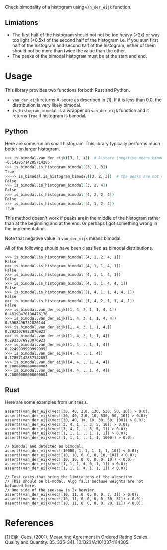 Check bimodality of a histogram using `van_der_eijk` function.

## Limiations

-   The first half of the histogram should not not be too heavy (>2x) or way too
    light (<0.5x) of the second half of the histogram i.e. if you sum first half
    of the histogram and second half of the histogram, either of them should not
    be more than twice the value than the other.
-   The peaks of the bimodal histogram must be at the start and end.

# Usage

This library provides two functions for both Rust and Python.

-   `van_der_eijk` returns A-score as described in [1]. If it is less than 0.0,
    the distribution is very likely bimodal.
-   `is_histogram_bimodal` is a wrapper on `van_der_eijk` function and it
    returns `True` if histogram is bimodal.

## Python

Here are some run on small histogram. This library typically performs much
better on larger histogram.

```bash
>>> is_bimodal.van_der_eijk([3, 1, 3])  # A-score (negative means bimodal)
-0.14285714285714285
>>> is_bimodal.is_histogram_bimodal([3, 1, 3])
True
>>>>> is_bimodal.is_histogram_bimodal([3, 2, 3])  # the peaks are not very high
False
>>> is_bimodal.is_histogram_bimodal([3, 2, 4])
False
>>> is_bimodal.is_histogram_bimodal([4, 2, 2, 4])
False
>>> is_bimodal.is_histogram_bimodal([4, 1, 2, 4])
True
```

This method doesn't work if peaks are in the middle of the histogram rather than
at the beginning and at the end. Or perhaps I got something wrong in the
implementation.

Note that negative value in `van_der_eijk` means bimodal.

All of the following should have been classified as bimodal distributions.

```
>>> is_bimodal.is_histogram_bimodal([4, 1, 2, 4, 1])
False
>>> is_bimodal.is_histogram_bimodal([4, 1, 1, 4, 1])
False
>>> is_bimodal.is_histogram_bimodal([4, 1, 1, 4, 1])
False
>>> is_bimodal.is_histogram_bimodal([4, 1, 1, 4, 4, 1])
False
>>> is_bimodal.is_histogram_bimodal([1, 4, 1, 1, 4, 4, 1])
False
>>> is_bimodal.is_histogram_bimodal([1, 4, 2, 1, 1, 4, 1])
False
>>> is_bimodal.van_der_eijk([1, 4, 2, 1, 1, 4, 1])
0.46190476190476176
>>> is_bimodal.van_der_eijk([1, 4, 2, 1, 1, 4, 4])
0.3908496732026144
>>> is_bimodal.van_der_eijk([1, 4, 2, 1, 1, 4,])
0.2923076923076923
>>> is_bimodal.van_der_eijk([1, 4, 2, 1, 1, 4])
0.2923076923076923
>>> is_bimodal.van_der_eijk([1, 4, 1, 1, 1, 4])
0.22499999999999992
>>> is_bimodal.van_der_eijk([4, 4, 1, 1, 4])
0.17857142857142852
>>> is_bimodal.van_der_eijk([4, 4, 1, 1, 4, 4])
0.20000000000000004
>>> is_bimodal.van_der_eijk([4, 4, 1, 1, 4, 4])
0.20000000000000004
```

## Rust

Here are some examples from unit tests.

```
assert!(van_der_eijk(vec![30, 40, 210, 130, 530, 50, 10]) > 0.0);
assert!(van_der_eijk(vec![30, 40, 210, 10, 530, 50, 10]) > 0.0);
assert!(van_der_eijk(vec![30, 40, 10, 10, 30, 50, 100]) > 0.0);
assert!(van_der_eijk(vec![3, 4, 1, 1, 3, 5, 10]) > 0.0);
assert!(van_der_eijk(vec![3, 4, 1, 1, 3, 5, 1]) > 0.0);
assert!(van_der_eijk(vec![1, 1, 1, 1, 1, 1, 1]) > 0.0);
assert!(van_der_eijk(vec![1, 1, 1, 1, 1, 1, 1000]) > 0.0);

// bimodal and detected as bimodal.
assert!(van_der_eijk(vec![10000, 1, 1, 1, 1, 1, 10]) < 0.0);
assert!(van_der_eijk(vec![10, 10, 0, 0, 0, 10, 10]) < 0.0);
assert!(van_der_eijk(vec![10, 10, 0, 0, 0, 0, 10]) < 0.0);
assert!(van_der_eijk(vec![1, 1, 1, 0, 0, 1, 1]) < 0.0);
assert!(van_der_eijk(vec![1, 1, 1, 0, 1, 1, 1]) < 0.0);

// Test cases that bring the limitations of the algorithm.
// This should be bi-modal. Algo fails because weights are not balanced here.
// One side of the see-saw is 2x heavier.
assert!(van_der_eijk(vec![10, 11, 0, 0, 0, 0, 3, 3]) > 0.0);
assert!(van_der_eijk(vec![10, 11, 0, 0, 0, 0, 30, 31]) > 0.0);
assert!(van_der_eijk(vec![10, 11, 0, 0, 0, 0, 20, 11]) < 0.0);
```

# References

[1] Eijk, Cees. (2001). Measuring Agreement in Ordered Rating Scales. Quality
and Quantity. 35. 325-341. 10.1023/A:1010374114305.
